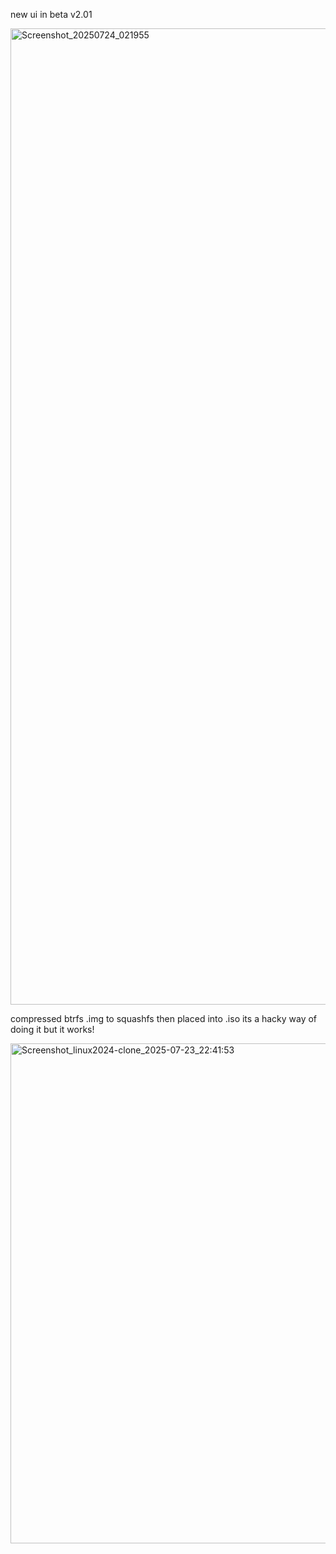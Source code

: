 
new ui in beta v2.01

<img width="2798" height="1562" alt="Screenshot_20250724_021955" src="https://github.com/user-attachments/assets/697d8dde-81a6-4cb6-93ab-0116137f7beb" />





compressed btrfs .img to squashfs then placed into .iso its a hacky way of doing it but it works!

<img width="1280" height="800" alt="Screenshot_linux2024-clone_2025-07-23_22:41:53" src="https://github.com/user-attachments/assets/7d307702-4350-4b2f-a11a-8984ffed8678" />

